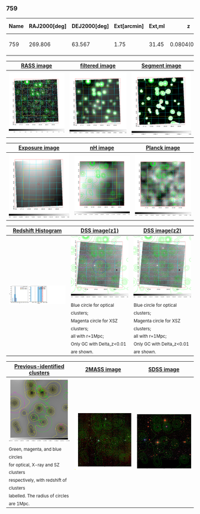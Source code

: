<div STYLE="page-break-after: always;"></div>

### 759

|Name|RAJ2000[deg]|DEJ2000[deg] |Ext[arcmin]| Ext,ml | z | z_src| C|GC(XSZ,Delta_z<0.01)| GC(OPT,Delta_z<0.01)|GC| R_sig[arcmin] | R500[arcmin] | R500[Mpc]| CRsig[c/s] | CR500[c/s] |L500[1E44 erg/s]|F500[1E-12 erg/s/cm^2]| M500[1E14 Msun]|Tx[keV]|Cnt_sig|Beta|Rc[arcmin]|Comment|Alias|
|---|---|---|---|---|---|------|---|--------|---------|----------|---|---|---|---|---|---|---|---|---|---|---|---|---|---|
|759| 269.806| 63.567| 1.75| 31.45| 0.0804(0.006)| z1, z_opt| S| -| W| C, N, W| 15.138| 6.978| 0.635| 0.063(0.007)| 0.057(0.007)| 0.160(0.047)| 1.004(0.295)| 0.79(0.12)| 1.89(0.18)| 489.8| 0.502(-0.002+0.003)| 2.758(-0.065+0.077)| -| t044|

|[RASS image](../image/759/759_img.pdf)|[filtered image](../image/759/759_fil.pdf)|[Segment image](../image/759/759_seg.pdf)|
|-------------------|--------------------|-------------------|
| <img src="../image/759/759_img.png" width="300">  | <img src="../image/759/759_fil.png" width="300">   | <img src="../image/759/759_seg.png" width="300">  |

|[Exposure image](../image/759/759_mex.pdf)| [nH image](../image/759/759_nh.pdf)| [Planck image](../image/759/759_p.pdf)|
|-------------------|--------------------|-------------------|
|<img src="../image/759/759_mex.png" width="300">   | <img src="../image/759/759_nh.png" width="300">    | <img src="../image/759/759_p.png" width="300"> |

|[Redshift Histogram](../image/759/759_zg.pdf) | [DSS image(z1)](../image/759/759_dss_z1.pdf)      |  [DSS image(z2)](../image/759/759_dss_z2.pdf)    |
|-------------------|--------------------|-------------------|
|<img src="../image/759/759_zg.png" width="300"> |<img src="../image/759/759_dss_z1.png" width="300"> <sub><br>Blue circle for optical clusters; <br>Magenta circle for XSZ clusters; <br>all with r=1Mpc; <br>Only GC with Delta_z<0.01 are shown. </sub>| <img src="../image/759/759_dss_z2.png" width="300"><sub><br>Blue circle for optical clusters; <br>Magenta circle for XSZ clusters; <br>all with r=1Mpc; <br>Only GC with Delta_z<0.01 are shown. </sub> |

|[Previous-identified clusters](../image/759/759_gc.pdf) | [2MASS image](../image/759/759_2mass.pdf)      |[SDSS image](../image/759/759_sdss.pdf)   |
|-------------------|-------------------|-------------------|
|<img src=../image/759/759_gc.png width="300"> <br><sub>Green, magenta, and blue circles <br>for optical, X-ray and SZ clusters <br>respectively, with redshift of clusters <br>labelled. The radius of circles <br>are 1Mpc.</sub>|<img src="../image/759/759_2mass.png" width="300">  | <img src="../image/759/759_sdss.png" width="300">  |




